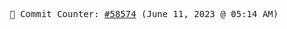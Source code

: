 <p align="center">
    <samp>
        📮 Commit Counter: <a href="https://github.com/Javascript-void0/Javascript-void0/commits/main">#58574</a> (June 11, 2023 @ 05:14 AM)
    </samp>
</p>